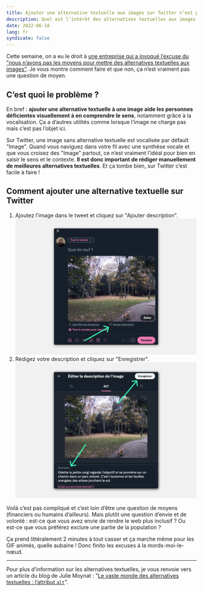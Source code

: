 ```yaml
---
title: Ajouter une alternative textuelle aux images sur Twitter n’est pas une question de moyens.
description: Quel est l’intérêt des alternatives textuelles aux images et quelles sont les étapes pour en ajouter sur Twitter ?
date: 2022-06-18
lang: fr
syndicate: false
---
```


Cette semaine, on a eu le droit à [une entreprise qui a invoqué l’excuse du "nous n’avons pas les moyens pour mettre des alternatives textuelles aux images"](https://twitter.com/BelovedYemaya/status/1537873848242167808). Je vous montre comment faire et que non, ça n’est vraiment pas une question de moyen.

## C’est quoi le problème ?

En bref : **ajouter une alternative textuelle à une image aide les personnes déficientes visuellement à en comprendre le sens**, notamment grâce à la vocalisation. Ça a d’autres utilités comme lorsque l’image ne charge pas mais c’est pas l’objet ici.

Sur Twitter, une image sans alternative textuelle est vocalisée par défault "Image". Quand vous naviguez dans votre fil avec une synthèse vocale et que vous croisez des "Image" partout, ce n’est vraiment l’idéal pour bien en saisir le sens et le contexte. **Il est donc important de rédiger manuellement de meilleures alternatives textuelles**. Et ça tombe bien, sur Twitter c’est facile à faire !

## Comment ajouter une alternative textuelle sur Twitter

1. Ajoutez l’image dans le tweet et cliquez sur "Ajouter description".
   ![Capture de l’interface de Twitter pour créer un tweet. Une image a été ajoutée et une flèche pointe vers le bouton pour y ajouter une alternative textuelle](../../../static/images/alt-twitter-1.png)
2. Rédigez votre description et cliquez sur "Enregistrer".
   ![Capture de l’interface de Twitter pour ajouter une alternative textuelle à une image. Une flèche pointe vers le champ textuel et une autre vers le bouton pour enregistrer](../../../static/images/alt-twitter-2.png)

Voilà c’est pas compliqué et c’est loin d’être une question de moyens (financiers ou humains d’ailleurs). Mais plutôt une question d’envie et de volonté : est-ce que vous avez envie de rendre le web plus inclusif ? Ou est-ce que vous préférez exclure une partie de la population ?

Ça prend littéralement 2 minutes à tout casser et ça marche même pour les GIF animés, quelle aubaine ! Donc finito les excuses à la mords-moi-le-nœud.

---

Pour plus d’information sur les alternatives textuelles, je vous renvoie vers un article du blog de Julie Moynat : "[Le vaste monde des alternatives textuelles : l’attribut `alt`](https://www.lalutineduweb.fr/alternatives-textuelles-attribut-alt/)".
